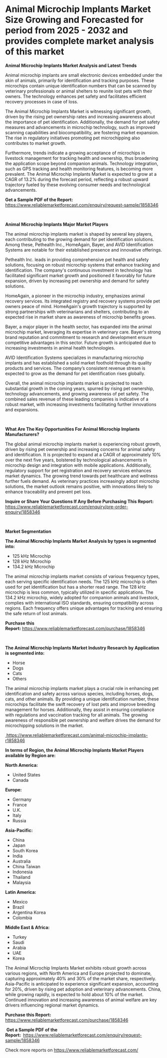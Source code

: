 <p><h1>Animal Microchip Implants Market Size Growing and Forecasted for period from 2025 - 2032 and provides complete market analysis of this market</h1></p><p><strong>Animal Microchip Implants Market Analysis and Latest Trends</strong></p>
<p><p>Animal microchip implants are small electronic devices embedded under the skin of animals, primarily for identification and tracking purposes. These microchips contain unique identification numbers that can be scanned by veterinary professionals or animal shelters to reunite lost pets with their owners. The technology enhances pet safety and facilitates efficient recovery processes in case of loss. </p><p>The Animal Microchip Implants Market is witnessing significant growth, driven by the rising pet ownership rates and increasing awareness about the importance of pet identification. Additionally, the demand for pet safety measures and advancements in microchip technology, such as improved scanning capabilities and biocompatibility, are fostering market expansion. The rise in regulatory initiatives promoting pet microchipping also contributes to market growth.</p><p>Furthermore, trends indicate a growing acceptance of microchips in livestock management for tracking health and ownership, thus broadening the application scope beyond companion animals. Technology integration, such as GPS tracking and health monitoring features, is becoming more prevalent. The Animal Microchip Implants Market is expected to grow at a CAGR of 13.2% during the forecast period, reflecting a robust upward trajectory fueled by these evolving consumer needs and technological advancements.</p></p>
<p><strong>Get a Sample PDF of the Report:&nbsp;</strong> <a href="https://www.reliablemarketforecast.com/enquiry/request-sample/1858346?utm_campaign=2413&utm_medium=2&utm_source=Github&utm_content=ia&utm_term=07042025&utm_id=animal-microchip-implants">https://www.reliablemarketforecast.com/enquiry/request-sample/1858346</a></p>
<p>&nbsp;</p>
<p><strong>Animal Microchip Implants Major Market Players</strong></p>
<p><p>The animal microchip implants market is shaped by several key players, each contributing to the growing demand for pet identification solutions. Among these, Pethealth Inc., HomeAgain, Bayer, and AVID Identification Systems are notable for their established presence and innovative offerings.</p><p>Pethealth Inc. leads in providing comprehensive pet health and safety solutions, focusing on robust microchip systems that enhance tracking and identification. The company's continuous investment in technology has facilitated significant market growth and positioned it favorably for future expansion, driven by increasing pet ownership and demand for safety solutions.</p><p>HomeAgain, a pioneer in the microchip industry, emphasizes animal recovery services. Its integrated registry and recovery systems provide pet owners peace of mind. HomeAgain's growth trajectory is supported by strong partnerships with veterinarians and shelters, contributing to an expected rise in market share as awareness of microchip benefits grows.</p><p>Bayer, a major player in the health sector, has expanded into the animal microchip market, leveraging its expertise in veterinary care. Bayer's strong brand reputation and commitment to research and development ensure competitive advantages in this sector. Future growth is anticipated due to increasing investments in animal health technologies.</p><p>AVID Identification Systems specializes in manufacturing microchip implants and has established a solid market foothold through its quality products and services. The company’s consistent revenue stream is expected to grow as the demand for pet identification rises globally.</p><p>Overall, the animal microchip implants market is projected to reach substantial growth in the coming years, spurred by rising pet ownership, technology advancements, and growing awareness of pet safety. The combined sales revenue of these leading companies is indicative of a robust market, with increasing investments facilitating further innovations and expansions.</p></p>
<p>&nbsp;</p>
<p><strong>What Are The Key Opportunities For Animal Microchip Implants Manufacturers?</strong></p>
<p><p>The global animal microchip implants market is experiencing robust growth, driven by rising pet ownership and increasing concerns for animal safety and identification. It is projected to expand at a CAGR of approximately 10% over the next five years, bolstered by technological advancements in microchip design and integration with mobile applications. Additionally, regulatory support for pet registration and recovery services enhances market dynamics. The growing trend towards pet healthcare and wellness further fuels demand. As veterinary practices increasingly adopt microchip solutions, the market outlook remains positive, with innovations likely to enhance traceability and prevent pet loss.</p></p>
<p><strong>Inquire or Share Your Questions If Any Before Purchasing This Report:</strong> <a href="https://www.reliablemarketforecast.com/enquiry/pre-order-enquiry/1858346?utm_campaign=2413&utm_medium=2&utm_source=Github&utm_content=ia&utm_term=07042025&utm_id=animal-microchip-implants">https://www.reliablemarketforecast.com/enquiry/pre-order-enquiry/1858346</a></p>
<p>&nbsp;</p>
<p><strong>Market Segmentation</strong></p>
<p><strong>The Animal Microchip Implants Market Analysis by types is segmented into:</strong></p>
<p><ul><li>125 kHz Microchip</li><li>128 kHz Microchip</li><li>134.2 kHz Microchip</li></ul></p>
<p><p>The animal microchip implants market consists of various frequency types, each serving specific identification needs. The 125 kHz microchip is often used for pet identification but has a shorter read range. The 128 kHz microchip is less common, typically utilized in specific applications. The 134.2 kHz microchip, widely adopted for companion animals and livestock, complies with international ISO standards, ensuring compatibility across regions. Each frequency offers unique advantages for tracking and ensuring the safe return of lost animals.</p></p>
<p><strong>Purchase this Report:&nbsp;</strong><a href="https://www.reliablemarketforecast.com/purchase/1858346?utm_campaign=2413&utm_medium=2&utm_source=Github&utm_content=ia&utm_term=07042025&utm_id=animal-microchip-implants">https://www.reliablemarketforecast.com/purchase/1858346</a></p>
<p>&nbsp;</p>
<p><strong>The Animal Microchip Implants Market Industry Research by Application is segmented into:</strong></p>
<p><ul><li>Horse</li><li>Dogs</li><li>Cats</li><li>Others</li></ul></p>
<p><p>The animal microchip implants market plays a crucial role in enhancing pet identification and safety across various species, including horses, dogs, cats, and other animals. By providing a unique identification number, these microchips facilitate the swift recovery of lost pets and improve breeding management for horses. Additionally, they assist in ensuring compliance with regulations and vaccination tracking for all animals. The growing awareness of responsible pet ownership and welfare drives the demand for microchipping solutions in the market.</p></p>
<p><a href="https://www.reliablemarketforecast.com/animal-microchip-implants-r1858346?utm_campaign=2413&utm_medium=2&utm_source=Github&utm_content=ia&utm_term=07042025&utm_id=animal-microchip-implants">&nbsp;https://www.reliablemarketforecast.com/animal-microchip-implants-r1858346</a></p>
<p><strong>In terms of Region, the Animal Microchip Implants Market Players available by Region are:</strong></p>
<p>
    <p> <strong> North America: </strong>
        <ul>
            <li>United States</li>
            <li>Canada</li>
        </ul>
        </p> 
    <p> <strong> Europe: </strong>
        <ul>
            <li>Germany</li>
            <li>France</li>
            <li>U.K.</li>
            <li>Italy</li>
            <li>Russia</li>
        </ul>
        </p> 
    <p> <strong> Asia-Pacific: </strong>
        <ul>
            <li>China</li>
            <li>Japan</li>
            <li>South Korea</li>
            <li>India</li>
            <li>Australia</li>
            <li>China Taiwan</li>
            <li>Indonesia</li>
            <li>Thailand</li>
            <li>Malaysia</li>
        </ul>
        </p> 
    <p> <strong> Latin America: </strong>
        <ul>
            <li>Mexico</li>
            <li>Brazil</li>
            <li>Argentina Korea</li>
            <li>Colombia</li>
        </ul>
        </p> 
    <p> <strong> Middle East & Africa: </strong>
        <ul>
            <li>Turkey</li>
            <li>Saudi</li>
            <li>Arabia</li>
            <li>UAE</li>
            <li>Korea</li>
        </ul>
    </p>
    </p>
<p><p>The Animal Microchip Implants Market exhibits robust growth across various regions, with North America and Europe projected to dominate, capturing approximately 40% and 30% of the market share, respectively. Asia-Pacific is anticipated to experience significant expansion, accounting for 20%, driven by rising pet adoption and veterinary advancements. China, while growing rapidly, is expected to hold about 10% of the market. Continued innovation and increasing awareness of animal welfare are key drivers influencing regional market dynamics.</p></p>
<p><strong>Purchase this Report: </strong><a href="https://www.reliablemarketforecast.com/purchase/1858346?utm_campaign=2413&utm_medium=2&utm_source=Github&utm_content=ia&utm_term=07042025&utm_id=animal-microchip-implants">https://www.reliablemarketforecast.com/purchase/1858346</a></p>
<p>&nbsp;<strong>Get a Sample PDF of the Report:&nbsp;&nbsp;</strong><a href="https://www.reliablemarketforecast.com/enquiry/request-sample/1858346?utm_campaign=2413&utm_medium=2&utm_source=Github&utm_content=ia&utm_term=07042025&utm_id=animal-microchip-implants">https://www.reliablemarketforecast.com/enquiry/request-sample/1858346</a></p>
<p><strong></strong></p>
<p>Check more reports on <a href="https://www.reliablemarketforecast.com/?utm_campaign=2413&utm_medium=2&utm_source=Github&utm_content=ia&utm_term=07042025&utm_id=animal-microchip-implants">https://www.reliablemarketforecast.com/</a></p>